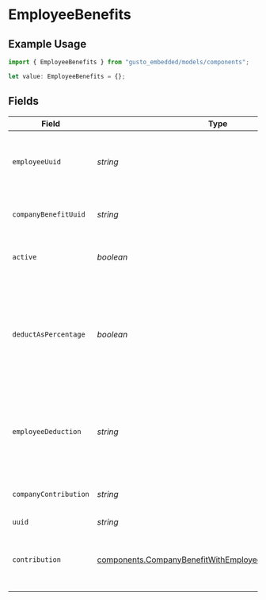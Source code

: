 # EmployeeBenefits

## Example Usage

```typescript
import { EmployeeBenefits } from "gusto_embedded/models/components";

let value: EmployeeBenefits = {};
```

## Fields

| Field                                                                                                                                  | Type                                                                                                                                   | Required                                                                                                                               | Description                                                                                                                            |
| -------------------------------------------------------------------------------------------------------------------------------------- | -------------------------------------------------------------------------------------------------------------------------------------- | -------------------------------------------------------------------------------------------------------------------------------------- | -------------------------------------------------------------------------------------------------------------------------------------- |
| `employeeUuid`                                                                                                                         | *string*                                                                                                                               | :heavy_minus_sign:                                                                                                                     | The UUID of the employee to which the benefit belongs.                                                                                 |
| `companyBenefitUuid`                                                                                                                   | *string*                                                                                                                               | :heavy_minus_sign:                                                                                                                     | The UUID of the company benefit.                                                                                                       |
| `active`                                                                                                                               | *boolean*                                                                                                                              | :heavy_minus_sign:                                                                                                                     | Whether the employee benefit is active.                                                                                                |
| `deductAsPercentage`                                                                                                                   | *boolean*                                                                                                                              | :heavy_minus_sign:                                                                                                                     | Whether the employee deduction amount should be treated as a percentage to be deducted from each payroll.                              |
| `employeeDeduction`                                                                                                                    | *string*                                                                                                                               | :heavy_minus_sign:                                                                                                                     | The amount to be deducted, per pay period, from the employee's pay.                                                                    |
| `companyContribution`                                                                                                                  | *string*                                                                                                                               | :heavy_minus_sign:                                                                                                                     | The value of the company contribution                                                                                                  |
| `uuid`                                                                                                                                 | *string*                                                                                                                               | :heavy_minus_sign:                                                                                                                     | N/A                                                                                                                                    |
| `contribution`                                                                                                                         | [components.CompanyBenefitWithEmployeeBenefitsContribution](../../models/components/companybenefitwithemployeebenefitscontribution.md) | :heavy_minus_sign:                                                                                                                     | An object representing the type and value of the company contribution.                                                                 |